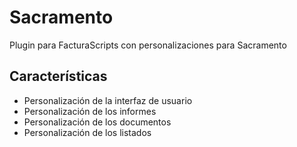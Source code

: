 # Sacramento
Plugin para FacturaScripts con personalizaciones para Sacramento

## Características
- Personalización de la interfaz de usuario
- Personalización de los informes
- Personalización de los documentos
- Personalización de los listados